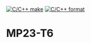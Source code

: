 [![C/C++ make](https://github.com/btssn-lasalle84/MP23-T6/actions/workflows/c-cpp.yml/badge.svg?branch=develop)](https://github.com/btssn-lasalle84/MP23-T6/actions/workflows/c-cpp.yml) [![C/C++ format](https://github.com/btssn-lasalle84/MP23-T6/actions/workflows/cppformat.yml/badge.svg?branch=develop)](https://github.com/btssn-lasalle84/MP23-T6/actions/workflows/cppformat.yml)

# MP23-T6
